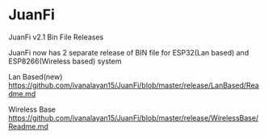 # JuanFi

JuanFi v2.1 Bin File Releases

JuanFi now has 2 separate release of BIN file for ESP32(Lan based) and ESP8266(Wireless based) system

Lan Based(new)
https://github.com/ivanalayan15/JuanFi/blob/master/release/LanBased/Readme.md

Wireless Base
https://github.com/ivanalayan15/JuanFi/blob/master/release/WirelessBase/Readme.md




